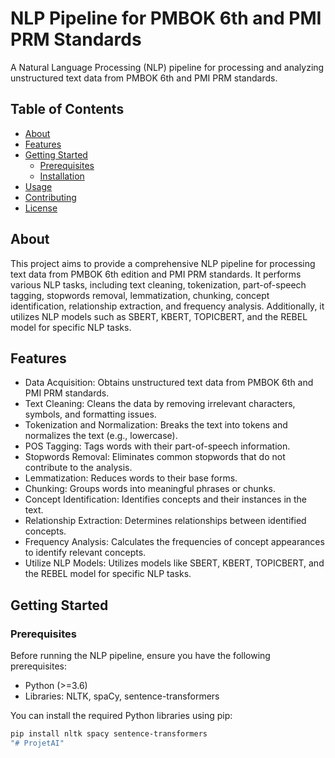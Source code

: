 # NLP Pipeline for PMBOK 6th and PMI PRM Standards

A Natural Language Processing (NLP) pipeline for processing and analyzing unstructured text data from PMBOK 6th and PMI PRM standards.

## Table of Contents

- [About](#about)
- [Features](#features)
- [Getting Started](#getting-started)
  - [Prerequisites](#prerequisites)
  - [Installation](#installation)
- [Usage](#usage)
- [Contributing](#contributing)
- [License](#license)

## About

This project aims to provide a comprehensive NLP pipeline for processing text data from PMBOK 6th edition and PMI PRM standards. It performs various NLP tasks, including text cleaning, tokenization, part-of-speech tagging, stopwords removal, lemmatization, chunking, concept identification, relationship extraction, and frequency analysis. Additionally, it utilizes NLP models such as SBERT, KBERT, TOPICBERT, and the REBEL model for specific NLP tasks.

## Features

- Data Acquisition: Obtains unstructured text data from PMBOK 6th and PMI PRM standards.
- Text Cleaning: Cleans the data by removing irrelevant characters, symbols, and formatting issues.
- Tokenization and Normalization: Breaks the text into tokens and normalizes the text (e.g., lowercase).
- POS Tagging: Tags words with their part-of-speech information.
- Stopwords Removal: Eliminates common stopwords that do not contribute to the analysis.
- Lemmatization: Reduces words to their base forms.
- Chunking: Groups words into meaningful phrases or chunks.
- Concept Identification: Identifies concepts and their instances in the text.
- Relationship Extraction: Determines relationships between identified concepts.
- Frequency Analysis: Calculates the frequencies of concept appearances to identify relevant concepts.
- Utilize NLP Models: Utilizes models like SBERT, KBERT, TOPICBERT, and the REBEL model for specific NLP tasks.

## Getting Started

### Prerequisites

Before running the NLP pipeline, ensure you have the following prerequisites:

- Python (>=3.6)
- Libraries: NLTK, spaCy, sentence-transformers

You can install the required Python libraries using pip:

```bash
pip install nltk spacy sentence-transformers
"# ProjetAI" 
